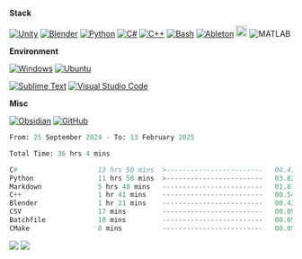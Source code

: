 **Stack** 

[![Unity](https://img.shields.io/badge/Unity-%23000000.svg?logo=unity&logoColor=white)](#)
[![Blender](https://img.shields.io/badge/Blender-%23F5792A.svg?logo=blender&logoColor=white)](#)
[![Python](https://img.shields.io/badge/Python-3776AB?logo=python&logoColor=fff)](#)
[![C#](https://custom-icon-badges.demolab.com/badge/C%23-%23239120.svg?logo=cshrp&logoColor=white)](#)
[![C++](https://img.shields.io/badge/C++-%2300599C.svg?logo=c%2B%2B&logoColor=white)](#)
[![Bash](https://img.shields.io/badge/Bash-4EAA25?logo=gnubash&logoColor=fff)](#)
[![Ableton](https://img.shields.io/badge/Ableton-%23000000.svg?logo=abletonlive&logoColor=white)](#)
<img width="20" height="20" src="https://img.icons8.com/fluency/48/matlab.png" alt="matlab"/> ![MATLAB](https://img.shields.io/badge/MATLAB-%23FF6600.svg?logo=mathworks&logoColor=white)




**Environment**

[![Windows](https://custom-icon-badges.demolab.com/badge/Windows-0078D6?logo=windows11&logoColor=white)](#)
[![Ubuntu](https://img.shields.io/badge/Ubuntu-E95420?logo=ubuntu&logoColor=white)](#)

[![Sublime Text](https://img.shields.io/badge/Sublime%20Text-%23575757.svg?logo=sublime-text&logoColor=important)](#)
[![Visual Studio Code](https://custom-icon-badges.demolab.com/badge/Visual%20Studio%20Code-0078d7.svg?logo=vsc&logoColor=white)](#)

**Misc**

[![Obsidian](https://img.shields.io/badge/Obsidian-%23483699.svg?&logo=obsidian&logoColor=white)](#)
[![GitHub](https://img.shields.io/badge/GitHub-%23121011.svg?logo=github&logoColor=white)](#)

<!--START_SECTION:waka-->

```python
From: 25 September 2024 - To: 13 February 2025

Total Time: 36 hrs 4 mins

C#                    13 hrs 50 mins  >------------------------   04.41 %
Python                11 hrs 58 mins  >------------------------   03.82 %
Markdown              5 hrs 40 mins   -------------------------   01.81 %
C++                   1 hr 41 mins    -------------------------   00.54 %
Blender               1 hr 21 mins    -------------------------   00.43 %
CSV                   17 mins         -------------------------   00.09 %
Batchfile             10 mins         -------------------------   00.05 %
CMake                 8 mins          -------------------------   00.05 %
```

<!--END_SECTION:waka-->

<p>
  <img src="https://visitor-badge.laobi.icu/badge?page_id=roger-ui.readme">
  <a href="https://wakatime.com/@414b838a-bc13-4508-ac90-319adbed5945"><img src="https://wakatime.com/badge/user/414b838a-bc13-4508-ac90-319adbed5945.svg" /></a>
</p>



